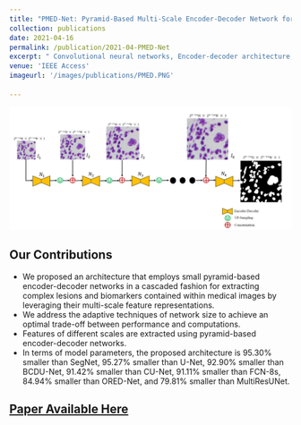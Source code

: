 ```yaml
---
title: "PMED-Net: Pyramid-Based Multi-Scale Encoder-Decoder Network for Medical Image Segmentation"
collection: publications
date: 2021-04-16
permalink: /publication/2021-04-PMED-Net
excerpt: " Convolutional neural networks, Encoder-decoder architecture, Medical image processing, Semantic segmentation."
venue: 'IEEE Access'
imageurl: '/images/publications/PMED.PNG'

---
```

<center><img src = '/images/publications/PMED.PNG'></center>

## Our Contributions 
- We proposed an architecture that employs small pyramid-based encoder-decoder networks in a cascaded fashion for extracting complex lesions and biomarkers contained within medical images by leveraging their multi-scale feature representations.
- We address the adaptive techniques of network size to achieve an optimal trade-off between performance and computations.
- Features of different scales are extracted using pyramid-based encoder-decoder networks.
- In terms of model parameters, the proposed architecture is 95.30% smaller than SegNet, 95.27% smaller than U-Net, 92.90% smaller than BCDU-Net, 91.42% smaller than CU-Net, 91.11% smaller than FCN-8s, 84.94% smaller than ORED-Net, and 79.81% smaller than MultiResUNet.

## [Paper Available Here](https://ieeexplore.ieee.org/document/9399071)
